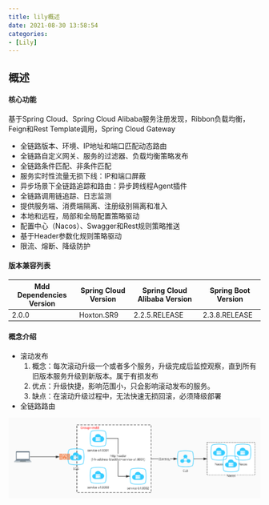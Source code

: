 ```yaml
---
title: lily概述
date: 2021-08-30 13:58:54
categories: 
- [Lily]
---
```


## 概述

#### 核心功能

基于Spring Cloud、Spring Cloud Alibaba服务注册发现，Ribbon负载均衡，Feign和Rest Template调用，Spring Cloud Gateway

- 全链路版本、环境、IP地址和端口匹配动态路由
- 全链路自定义网关、服务的过滤器、负载均衡策略发布
- 全链路条件匹配、非条件匹配
- 服务实时性流量无损下线：IP和端口屏蔽
- 异步场景下全链路追踪和路由：异步跨线程Agent插件
- 全链路调用链追踪、日志监测
- 提供服务端、消费端隔离、注册级别隔离和准入
- 本地和远程，局部和全局配置策略驱动
- 配置中心（Nacos）、Swagger和Rest规则策略推送
- 基于Header参数化规则策略驱动
- 限流、熔断、降级防护

#### 版本兼容列表

| Mdd Dependencies Version | Spring Cloud Version | Spring Cloud Alibaba Version | Spring Boot Version |
| ------------------------ | -------------------- | ---------------------------- | ------------------- |
| 2.0.0                    | Hoxton.SR9           | 2.2.5.RELEASE                | 2.3.8.RELEASE       |

#### 概念介绍

- 滚动发布
  1. 概念：每次滚动升级一个或者多个服务，升级完成后监控观察，直到所有旧版本服务升级到新版本。属于有损发布
  2. 优点：升级快捷，影响范围小，只会影响滚动发布的服务。
  3. 缺点：在滚动升级过程中，无法快速无损回滚，必须降级部署
- 全链路路由

![image-20210830143225872](lily概述/全链路路由.png)
